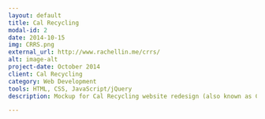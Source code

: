 ```yaml
---
layout: default
title: Cal Recycling
modal-id: 2
date: 2014-10-15
img: CRRS.png
external_url: http://www.rachellin.me/crrs/
alt: image-alt
project-date: October 2014
client: Cal Recycling
category: Web Development
tools: HTML, CSS, JavaScript/jQuery
description: Mockup for Cal Recycling website redesign (also known as Campus Recycling and Refuse Services at UC Berkeley). Still in process of approval.

---
```

